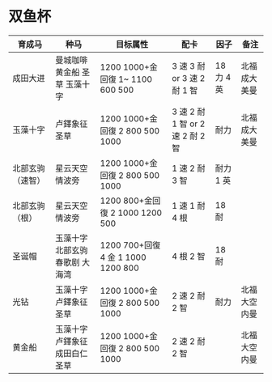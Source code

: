 # 双鱼杯

| 育成马           | 种马                            | 目标属性                           | 配卡                             | 因子       | 备注         |
| ---------------- | ------------------------------- | ---------------------------------- | -------------------------------- | ---------- | ------------ |
| 成田大进         | 曼城咖啡 黄金船 圣草 玉藻十字   | 1200 1000+金回復 1~ 1100 600 500   | 3 速 3 耐 or 3 速 2 耐 1 智      | 18 力 4 英 | 北福成大美曼 |
| 玉藻十字         | 卢鐸象征 圣草                   | 1200 1000+金回復 2 800 500 1000    | 3 速 2 耐 1 智 or 2 速 2 耐 2 智 | 耐力       | 北福成大美曼 |
| 北部玄驹（速智） | 星云天空 情波旁                 | 1200 1000+金回復 2 800 500 1000    | 1 速 2 耐 3 智                   | 耐力 1 英  |              |
| 北部玄驹（根）   | 星云天空 情波旁                 | 1200 800+金回復 2 1000 1200 500    | 1 速 1 耐 4 根                   | 18 耐      |              |
| 圣诞帽           | 玉藻十字 北部玄驹 春歌剧 大海湾 | 1200 700+回復 4 金 1 1000 1200 800 | 4 根 2 智                        | 18 耐      |              |
| 光钻             | 玉藻十字 卢鐸象征 圣草          | 1200 1000+金回復 2 800 500 1000    | 2 速 2 耐 2 智                   | 耐力       | 北福大空内曼 |
| 黄金船           | 玉藻十字 卢鐸象征 成田白仁 圣草 | 1200 1000+金回復 2 800 500 1000    | 2 速 2 耐 2 智                   |            | 北福大空内曼 |
